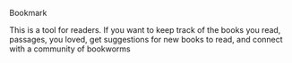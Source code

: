 Bookmark

This is a tool for readers. If you want to keep track of the books you read, passages, you loved, get suggestions for new books to read, and connect with a community of bookworms

